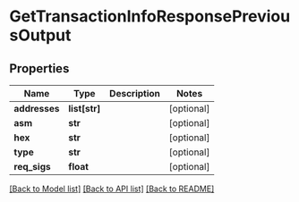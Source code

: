 # GetTransactionInfoResponsePreviousOutput

## Properties
Name | Type | Description | Notes
------------ | ------------- | ------------- | -------------
**addresses** | **list[str]** |  | [optional] 
**asm** | **str** |  | [optional] 
**hex** | **str** |  | [optional] 
**type** | **str** |  | [optional] 
**req_sigs** | **float** |  | [optional] 

[[Back to Model list]](../README.md#documentation-for-models) [[Back to API list]](../README.md#documentation-for-api-endpoints) [[Back to README]](../README.md)


